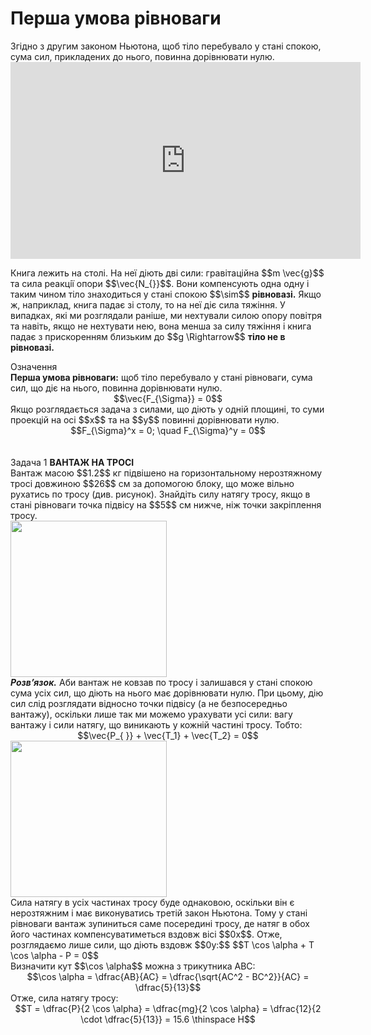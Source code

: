 #  Перша умова рiвноваги

<div class="space">Згiдно з другим законом Ньютона, щоб тiло перебувало у станi спокою, сума сил, прикладених до нього, повинна дорiвнювати нулю.</div>

<div class="space"><div class="fluidMedia">
<iframe width="560" height="315" src="https://www.youtube.com/embed/4MVRI6LDhg4" frameborder="0" allowfullscreen></iframe>
</div>
<div class="popup">
</div></div>

<p class="p3"><div class="space">Книга лежить на столi. На неї дiють двi сили: гравiтацiйна $$m \vec{g}$$ та сила реакцiї опори $$\vec{N_{}}$$. Вони компенсують одна одну i таким чином тiло знаходиться у стані спокою $$\sim$$ <b>рiвновазi.</b> Якщо ж, наприклад, книга падає зi столу, то на неї дiє сила тяжiння. У випадках, якi ми розглядали ранiше, ми нехтували силою опору повiтря та навiть, якщо не нехтувати нею, вона менша за силу тяжiння i книга падає з прискоренням близьким до $$g \Rightarrow$$ <b>тiло не в рiвновазi.</b></div></p>

<div class="eoz-wrap">
<span class="eoz">Означення</span>
<div class="eoz-text">
<div class="space"><b>Перша умова рiвноваги:</b> щоб тiло перебувало у станi рiвноваги, сума сил, що дiє на нього, повинна дорiвнювати нулю.</div>

<div class="space" align="center">$$\vec{F_{\Sigma}} = 0$$</div>

<div class="space">Якщо розглядається задача з силами, що дiють у однiй площинi, то суми проекцiй на осі $$x$$ та на $$y$$ повиннi дорiвнювати нулю.</div>

<div align="center">$$F_{\Sigma}^x = 0; \quad F_{\Sigma}^y = 0$$</div>
</div>
</div>
<br>
<br>
<div class="task-wrap">
<span class="task">Задача 1</span> <b>ВАНТАЖ НА ТРОСI</b>
<div class="task-text">
<div class="space">Вантаж масою $$1.2$$ кг пiдвiшено на горизонтальному нерозтяжному тросi довжиною $$26$$ см за допомогою блоку, що може вiльно рухатись по тросу (див. рисунок). Знайдiть силу натягу тросу, якщо в станi рiвноваги точка пiдвiсу на $$5$$ см нижче, нiж точки закрiплення тросу.</div>

<div class="space"><img class="image" width="250"  src="https://rawgit.com/chudaol/ed-era-book-physics/master/images/chapter_6/16.png"></div>

<div class="space"><b><i>Розв’язок.</i></b> Аби вантаж не ковзав по тросу i залишався у станi спокою сума усiх сил, що дiють на нього має дорiвнювати нулю. При цьому, дiю сил слiд розглядати вiдносно точки пiдвiсу (а не безпосередньо вантажу), оскiльки лише так ми можемо урахувати усi сили: вагу вантажу i сили натягу, що виникають у кожнiй частинi тросу. Тобто:</div>

<div class="space" align="center">$$\vec{P_{ }} + \vec{T_1} + \vec{T_2} = 0$$</div>

<div class="space"><img class="image" width="250"  src="https://rawgit.com/chudaol/ed-era-book-physics/master/images/chapter_6/17.png"></div>

<div class="space">Сила натягу в усiх частинах тросу буде однаковою, оскiльки вiн є нерозтяжним i має виконуватись третій закон Ньютона. Тому у станi рiвноваги вантаж зупиниться саме посерединi тросу, де натяг в обох його частинах компенсуватиметься вздовж вiсi $$0x$$. Отже, розглядаємо лише сили, що дiють вздовж $$0y:$$ $$T \cos \alpha + T \cos \alpha - P = 0$$</div>

<div class="space">Визначити кут $$\cos \alpha$$ можна з трикутника ABC:</div>

<div class="space" align="center">$$\cos \alpha = \dfrac{AB}{AC} = \dfrac{\sqrt{AC^2 - BC^2}}{AC} = \dfrac{5}{13}$$</div>

<div class="space">Отже, сила натягу тросу:

<div class="space" align="center">$$T = \dfrac{P}{2 \cos \alpha} = \dfrac{mg}{2 \cos \alpha} = \dfrac{12}{2 \cdot \dfrac{5}{13}} = 15.6 \thinspace H$$</div>
</div>
</div>

